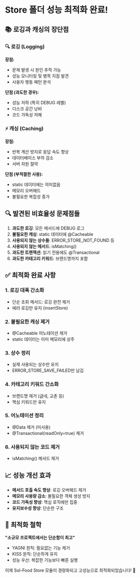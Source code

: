 # Store 폴더 성능 최적화 완료!

## 📚 로깅과 캐싱의 장단점

### 🔍 로깅 (Logging)
**장점:**
- 문제 발생 시 원인 추적 가능
- 성능 모니터링 및 병목 지점 발견
- 사용자 행동 패턴 분석

**단점 (과도한 경우):**
- 성능 저하 (특히 DEBUG 레벨)
- 디스크 공간 낭비
- 코드 가독성 저해

### ⚡ 캐싱 (Caching)
**장점:**
- 반복 계산 방지로 응답 속도 향상
- 데이터베이스 부하 감소
- 서버 자원 절약

**단점 (부적절한 사용):**
- static 데이터에는 의미없음
- 메모리 오버헤드
- 불필요한 복잡성 증가

## 🔍 발견된 비효율성 문제점들

1. **과도한 로깅**: 모든 메서드에 DEBUG 로그
2. **불필요한 캐싱**: static 데이터에 @Cacheable
3. **사용되지 않는 상수들**: ERROR_STORE_NOT_FOUND 등
4. **사용되지 않는 메서드**: isMatching()
5. **과도한 트랜잭션**: 읽기 전용에도 @Transactional
6. **과도한 카테고리 키워드**: 브랜드명까지 포함

## ✅ 최적화 완료 사항

### 1. 로깅 대폭 간소화
- 단순 조회 메서드: 로깅 완전 제거
- 에러 로깅만 유지 (insertStore)

### 2. 불필요한 캐싱 제거
- @Cacheable 어노테이션 제거
- static 데이터는 이미 메모리에 상주

### 3. 상수 정리
- 실제 사용되는 상수만 유지
- ERROR_STORE_SAVE_FAILED만 남김

### 4. 카테고리 키워드 간소화
- 브랜드명 제거 (굽네, 교촌 등)
- 핵심 키워드만 유지

### 5. 어노테이션 정리
- @Data 제거 (미사용)
- @Transactional(readOnly=true) 제거

### 6. 사용되지 않는 코드 제거
- isMatching() 메서드 제거

## 📈 성능 개선 효과

- **메서드 호출 속도 향상**: 로깅 오버헤드 제거
- **메모리 사용량 감소**: 불필요한 객체 생성 방지
- **코드 가독성 향상**: 핵심 로직에만 집중
- **유지보수성 향상**: 단순한 구조

## 🎯 최적화 철학

**"소규모 프로젝트에서는 단순함이 최고"**

- YAGNI 원칙: 필요없는 기능 제거
- KISS 원칙: 단순하게 유지
- 성능 우선: 복잡한 기능보다 빠른 실행

이제 Sol-Food Store 모듈이 경량화되고 고성능으로 최적화되었습니다! 🚀 